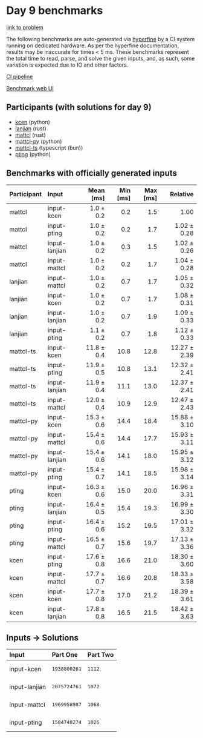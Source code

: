 # Day 9 benchmarks

[link to problem](https://adventofcode.com/2023/day/9)

The following benchmarks are auto-generated via
[hyperfine](https://github.com/sharkdp/hyperfine) by a CI system running on
dedicated hardware. As per the hyperfine documentation, results may be
inaccurate for times < 5 ms. These benchmarks represent the total time to read,
parse, and solve the given inputs, and, as such, some variation is expected due
to IO and other factors.

[CI pipeline](http://ci.papercode.net:8080/teams/main/pipelines/aoc2023)

[Benchmark web UI](https://aoc.ancalagon.black)


## Participants (with solutions for day 9)

- [kcen](https://github.com/kcen/aoc2023) (python)
- [lanjian](https://github.com/lanjian/aoc-2023) (rust)
- [mattcl](https://github.com/mattcl/aoc2023) (rust)
- [mattcl-py](https://github.com/mattcl/aoc2023-py) (python)
- [mattcl-ts](https://github.com/mattcl/aoc2023-js) (typescript (bun))
- [pting](https://github.com/pting/aoc2023) (python)


## Benchmarks with officially generated inputs

| Participant | Input | Mean [ms] | Min [ms] | Max [ms] | Relative |
|:---|:---|---:|---:|---:|---:|
| mattcl | input-kcen | 1.0 ± 0.2 | 0.2 | 1.5 | 1.00 |
| mattcl | input-pting | 1.0 ± 0.2 | 0.2 | 1.7 | 1.02 ± 0.28 |
| mattcl | input-lanjian | 1.0 ± 0.2 | 0.3 | 1.5 | 1.02 ± 0.26 |
| mattcl | input-mattcl | 1.0 ± 0.2 | 0.2 | 1.7 | 1.04 ± 0.28 |
| lanjian | input-mattcl | 1.0 ± 0.2 | 0.7 | 1.7 | 1.05 ± 0.32 |
| lanjian | input-kcen | 1.0 ± 0.2 | 0.7 | 1.7 | 1.08 ± 0.31 |
| lanjian | input-lanjian | 1.0 ± 0.2 | 0.7 | 1.9 | 1.09 ± 0.33 |
| lanjian | input-pting | 1.1 ± 0.2 | 0.7 | 1.8 | 1.12 ± 0.33 |
| mattcl-ts | input-kcen | 11.8 ± 0.4 | 10.8 | 12.8 | 12.27 ± 2.39 |
| mattcl-ts | input-pting | 11.9 ± 0.5 | 10.8 | 13.1 | 12.32 ± 2.41 |
| mattcl-ts | input-lanjian | 11.9 ± 0.4 | 11.1 | 13.0 | 12.37 ± 2.41 |
| mattcl-ts | input-mattcl | 12.0 ± 0.4 | 10.9 | 12.9 | 12.47 ± 2.43 |
| mattcl-py | input-kcen | 15.3 ± 0.6 | 14.4 | 18.4 | 15.88 ± 3.10 |
| mattcl-py | input-mattcl | 15.4 ± 0.6 | 14.4 | 17.7 | 15.93 ± 3.11 |
| mattcl-py | input-lanjian | 15.4 ± 0.6 | 14.1 | 18.0 | 15.95 ± 3.12 |
| mattcl-py | input-pting | 15.4 ± 0.7 | 14.1 | 18.5 | 15.98 ± 3.14 |
| pting | input-kcen | 16.3 ± 0.6 | 15.0 | 20.0 | 16.96 ± 3.31 |
| pting | input-lanjian | 16.4 ± 0.5 | 15.4 | 19.3 | 16.99 ± 3.30 |
| pting | input-pting | 16.4 ± 0.6 | 15.2 | 19.5 | 17.01 ± 3.32 |
| pting | input-mattcl | 16.5 ± 0.7 | 15.6 | 19.7 | 17.13 ± 3.36 |
| kcen | input-pting | 17.6 ± 0.8 | 16.6 | 21.0 | 18.30 ± 3.60 |
| kcen | input-mattcl | 17.7 ± 0.7 | 16.6 | 20.8 | 18.33 ± 3.58 |
| kcen | input-kcen | 17.7 ± 0.8 | 17.0 | 21.2 | 18.39 ± 3.61 |
| kcen | input-lanjian | 17.8 ± 0.8 | 16.5 | 21.5 | 18.42 ± 3.63 |


## Inputs -> Solutions

| Input | Part One | Part Two |
|:---|:---|:---|
|input-kcen|<pre>1938800261</pre>|<pre>1112</pre>|
|input-lanjian|<pre>2075724761</pre>|<pre>1072</pre>|
|input-mattcl|<pre>1969958987</pre>|<pre>1068</pre>|
|input-pting|<pre>1584748274</pre>|<pre>1026</pre>|